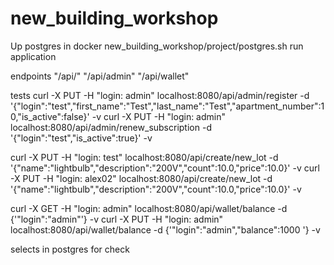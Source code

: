 # new_building_workshop

Up postgres in docker new_building_workshop/project/postgres.sh
run application

endpoints
  "/api/" 
  "/api/admin" 
  "/api/wallet"

tests
  curl -X PUT -H "login: admin" localhost:8080/api/admin/register -d '{"login":"test","first_name":"Test","last_name":"Test","apartment_number":10,"is_active":false}' -v
  curl -X PUT -H "login: admin" localhost:8080/api/admin/renew_subscription -d '{"login":"test","is_active":true}' -v

  curl -X PUT -H "login: test" localhost:8080/api/create/new_lot -d '{"name":"lightbulb","description":"200V","count":10.0,"price":10.0}' -v
  curl -X PUT -H "login: alex02" localhost:8080/api/create/new_lot -d '{"name":"lightbulb","description":"200V","count":10.0,"price":10.0}' -v

  curl -X GET -H "login: admin"  localhost:8080/api/wallet/balance -d {'"login":"admin"'} -v
  curl -X PUT -H "login: admin"  localhost:8080/api/wallet/balance -d {'"login":"admin","balance":1000 '} -v

selects in postgres for check
